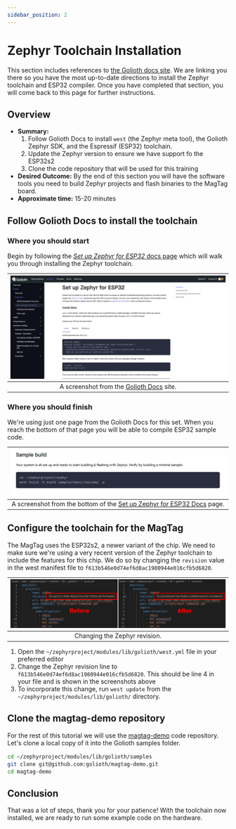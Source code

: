 ```yaml
---
sidebar_position: 2
---
```


# Zephyr Toolchain Installation

This section includes references to [the Golioth docs site](https://docs.golioth.io/). We are linking you there so you have the most up-to-date directions to install the Zephyr toolchain and ESP32 compiler. Once you have completed that section, you will come back to this page for further instructions.

## Overview

* **Summary:**
  1. Follow Golioth Docs to install `west` (the Zephyr meta tool), the Golioth Zephyr SDK, and the Espressif (ESP32) toolchain.
  2. Update the Zephyr version to ensure we have support fo the ESP32s2
  3. Clone the code repository that will be used for this training
* **Desired Outcome:** By the end of this section you will have the software tools you need to build Zephyr projects and flash binaries to the MagTag board.
* **Approximate time:** 15-20 minutes

## Follow Golioth Docs to install the toolchain

### Where you should start

Begin by following the [*Set up Zephyr for ESP32* docs page](https://docs.golioth.io/hardware/esp32/quickstart/set-up-zephyr) which will walk you through installing the Zephyr toolchain.

| [![Golioth Docs for installing ESP32 Zephyr toolchain](assets/golioth-docs-esp32-toolchain.png)](https://docs.golioth.io/hardware/esp32/quickstart/set-up-zephyr) |
|:--:|
| A screenshot from the [Golioth Docs](https://docs.golioth.io/hardware/esp32/quickstart/set-up-zephyr) site. |

### Where you should finish

We're using just one page from the Golioth Docs for this set. When you reach the bottom of that page you will be able to compile ESP32 sample code.

| [![Bottom of Golioth Docs page for installing ESP32 Zephyr toolchain](assets/golioth-docs-esp32-toolchain-end.png)](https://docs.golioth.io/hardware/esp32/quickstart/set-up-zephyr) |
|:--:|
| A screenshot from the bottom of the [Set up Zephyr for ESP32 Docs](https://docs.golioth.io/hardware/esp32/quickstart/set-up-zephyr) page. |

## Configure the toolchain for the MagTag

The MagTag uses the ESP32s2, a newer variant of the chip. We need to make sure we're using a very recent version of the Zephyr toolchain to include the features for this chip. We do so by changing the `revision` value in the west manifest file to `f613b546e0d74ef6d8ac1980944e016cfb5d6820`.

| ![Bottom of Golioth Docs page for installing ESP32 Zephyr toolchain](assets/golioth-docs-esp32-toolchain-change-zephyr-version.png) |
|:--:|
| Changing the Zephyr revision. |

1. Open the `~/zephyrproject/modules/lib/golioth/west.yml` file in your preferred editor
2. Change the Zephyr revision line to `f613b546e0d74ef6d8ac1980944e016cfb5d6820`. This should be line 4 in your file and is shown in the screenshots above
3. To incorporate this change, run `west update` from the `~/zephyrproject/modules/lib/golioth/` directory.

## Clone the magtag-demo repository

For the rest of this tutorial we will use the [magtag-demo](https://github.com/golioth/magtag-demo) code repository. Let's clone a local copy of it into the Golioth samples folder.

```bash
cd ~/zephyrproject/modules/lib/golioth/samples
git clone git@github.com:golioth/magtag-demo.git
cd magtag-demo
```

## Conclusion

That was a lot of steps, thank you for your patience! With the toolchain now installed, we are ready to run some example code on the hardware.
